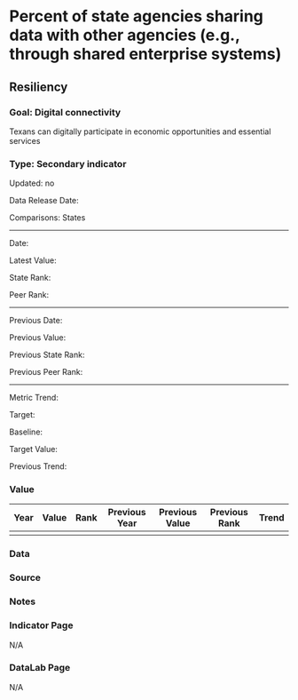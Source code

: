 # Percent of state agencies sharing data with other agencies (e.g., through shared enterprise systems)

## Resiliency

### Goal: Digital connectivity

Texans can digitally participate in economic opportunities and essential services

### Type: Secondary indicator

Updated: no

Data Release Date: 

Comparisons: States


----

Date: 

Latest Value: 

State Rank: 

Peer Rank: 


----

Previous Date:

Previous Value:

Previous State Rank: 

Previous Peer Rank: 


----
Metric Trend:

Target: 

Baseline: 

Target Value: 

Previous Trend: 



### Value

| Year        |  Value      | Rank        | Previous Year | Previous Value | Previous Rank | Trend | 
| ----------- | ----------- | ----------- | ----------- | ----------- | ----------- | -----------|
|             |             |             |             |             |             |            | 

### Data

### Source


### Notes


### Indicator Page

N/A

### DataLab Page

N/A

